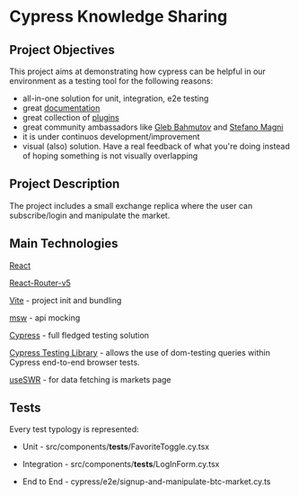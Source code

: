 # Cypress Knowledge Sharing

## Project Objectives

This project aims at demonstrating how cypress can be helpful in our environment as a testing tool for the following reasons:

- all-in-one solution for unit, integration, e2e testing
- great [documentation](https://docs.cypress.io/guides/overview/why-cypress)
- great collection of [plugins](https://docs.cypress.io/guides/tooling/plugins-guide)
- great community ambassadors like [Gleb Bahmutov](https://github.com/bahmutov) and [Stefano Magni](https://github.com/NoriSte)
- it is under continuos development/improvement
- visual (also) solution. Have a real feedback of what you're doing instead of hoping something is not visually overlapping

## Project Description

The project includes a small exchange replica where the user can subscribe/login and manipulate the market.

## Main Technologies

[React](https://reactjs.org/)

[React-Router-v5](https://v5.reactrouter.com/)

[Vite](https://vitejs.dev/) - project init and bundling

[msw](https://mswjs.io/) - api mocking

[Cypress](https://cypress.io/) - full fledged testing solution

[Cypress Testing Library](https://testing-library.com/docs/cypress-testing-library/intro/) - allows the use of dom-testing queries within Cypress end-to-end browser tests.

[useSWR](https://swr.vercel.app/) - for data fetching is markets page

## Tests

Every test typology is represented:

- Unit - src/components/__tests__/FavoriteToggle.cy.tsx

- Integration - src/components/__tests__/LogInForm.cy.tsx

- End to End - cypress/e2e/signup-and-manipulate-btc-market.cy.ts

